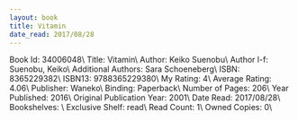 ```yaml
---
layout: book
title: Vitamin
date_read: 2017/08/28
---
```


Book Id: 34006048\ 
Title: Vitamin\ 
Author: Keiko Suenobu\ 
Author l-f: Suenobu, Keiko\ 
Additional Authors: Sara Schoeneberg\ 
ISBN: 8365229382\ 
ISBN13: 9788365229380\ 
My Rating: 4\ 
Average Rating: 4.06\ 
Publisher: Waneko\ 
Binding: Paperback\ 
Number of Pages: 206\ 
Year Published: 2016\ 
Original Publication Year: 2001\ 
Date Read: 2017/08/28\ 
Bookshelves: \ 
Exclusive Shelf: read\ 
Read Count: 1\ 
Owned Copies: 0\ 


